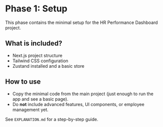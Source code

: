 # Phase 1: Setup

This phase contains the minimal setup for the HR Performance Dashboard project.

## What is included?
- Next.js project structure
- Tailwind CSS configuration
- Zustand installed and a basic store

## How to use
- Copy the minimal code from the main project (just enough to run the app and see a basic page).
- Do **not** include advanced features, UI components, or employee management yet.

See `EXPLANATION.md` for a step-by-step guide. 